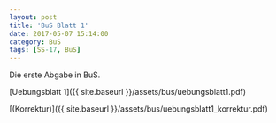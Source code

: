 ```yaml
---
layout: post
title: 'BuS Blatt 1'
date: 2017-05-07 15:14:00
category: BuS
tags: [SS-17, BuS]
---
```


Die erste Abgabe in BuS.

[Uebungsblatt 1]({{ site.baseurl }}/assets/bus/uebungsblatt1.pdf)

[(Korrektur)]({{ site.baseurl }}/assets/bus/uebungsblatt1_korrektur.pdf)
